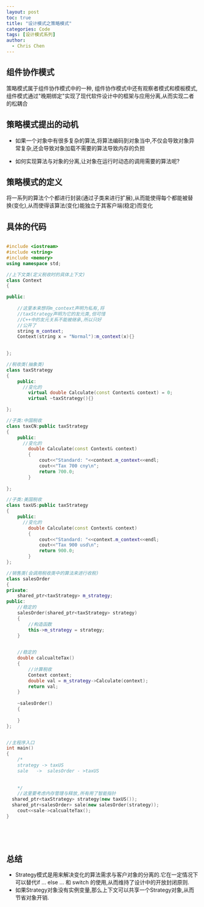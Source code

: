 ```yaml
---
layout: post
toc: true
title: "设计模式之策略模式"
categories: Code
tags: [设计模式系列]
author:
  - Chris Chen
---
```







## 组件协作模式

策略模式属于组件协作模式中的一种, 组件协作模式中还有观察者模式和模板模式, 组件模式通过"晚期绑定"实现了现代软件设计中的框架与应用分离,从而实现二者的松耦合



## 策略模式提出的动机

* 如果一个对象中有很多复杂的算法,将算法编码到对象当中,不仅会导致对象异常复杂,还会导致对象加载不需要的算法导致内存的负担

* 如何实现算法与对象的分离,让对象在运行时动态的调用需要的算法呢?

  

## 策略模式的定义

将一系列的算法个个都进行封装(通过子类来进行扩展),从而能使得每个都能被替换(变化),从而使得该算法(变化)能独立于其客户端(稳定)而变化



## 具体的代码

```c++

#include <iostream>
#include <string>
#include <memory>
using namespace std;

//上下文类(定义税收时的具体上下文)
class Context
{

public:
    
    //这里本来想将m_context声明为私有,将
    //taxStrategy声明为它的友元类,但可惜
    //C++中的友元关系不能被继承,所以只好
    //公开了
    string m_context; 
    Context(string x = "Normal"):m_context(x){}
    

};

//税收类(抽象类)
class taxStrategy
{
    public:
      //变化的
        virtual double Calculate(const Context& context) = 0;
        virtual ~taxStrategy(){}

};

//子类:中国税收
class taxCN:public taxStrategy
{
    public:
      //变化的
        double Calculate(const Context& context)
        {
            cout<<"Standard: "<<context.m_context<<endl;
            cout<<"Tax 700 cny\n";
            return 700.0;
        }
    
};

//子类:美国税收
class taxUS:public taxStrategy
{
    public:
      //变化的
        double Calculate(const Context& context)
        {
            cout<<"Standard: "<<context.m_context<<endl;
            cout<<"Tax 900 usd\n";
            return 900.0;
        }
};

//销售类(会调用税收类中的算法来进行收税)
class salesOrder
{
private:
    shared_ptr<taxStrategy> m_strategy;
public:
    //稳定的
    salesOrder(shared_ptr<taxStrategy> strategy)
    {
        //构造函数
        this->m_strategy = strategy;
    }
    

    //稳定的
    double calcualteTax()
    {
        //计算税收
        Context context;
        double val = m_strategy->Calculate(context);
        return val;
    }
    
    ~salesOrder()
    {
        
    }
};


//主程序入口
int main()
{
    /*
    strategy -> taxUS
    sale   ->  salesOrder - >taxUS 
    
    
    */
    //这里要考虑内存管理与释放,所有用了智能指针
  shared_ptr<taxStrategy> strategy(new taxUS());
  shared_ptr<salesOrder> sale(new salesOrder(strategy));
    cout<<sale->calcualteTax();
}

 

 
```

## 总结

* Strategy模式是用来解决变化的算法需求与客户对象的分离的.它在一定情况下可以替代if ... else ... 和 switch 的使用,从而维持了设计中的开放封闭原则.
* 如果Strategy对象没有实例变量,那么上下文可以共享一个Strategy对象,从而节省对象开销.